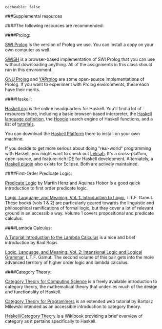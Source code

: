 ```
cacheable: false
```

###Supplemental resources

####The following resources are recommended:

####Prolog:

[SWI Prolog](http://www.swi-prolog.org/) is the version of Prolog we use. You can install a copy on your own computer as well.

[SWISH](http://swish.swi-prolog.org/) is a browser-based implementation of SWI Prolog that you can use without downloading anything. All of the assignments in this class should run in this environment.

[GNU Prolog](http://www.gprolog.org/) and [YAProlog](http://www.dcc.fc.up.pt/~vsc/Yap/) are some open-source implementations of Prolog. If you want to experiment with Prolog environments, these each have their merits.

####Haskell:

[Haskell.org](https://www.haskell.org/) is the online headquarters for Haskell. You'll find a lot of resources there, including a basic browser-based interpreter, the [Haskell language definition](https://www.haskell.org/definition/), the [Hoogle](https://www.haskell.org/hoogle/) search engine of Haskell functions,  and a list of [tutorials](https://wiki.haskell.org/Tutorials).

You can download the [Haskell Platform](https://www.haskell.org/platform/) there to install on your own machine.

If you decide to get more serious about doing "real-world" programming with Haskell, you might want to check out [Leksah](https://www.leksah.org). It's a cross-platfom, open-source, and feature-rich IDE for Haskell development. Alternately, a [Haskell plugin](https://eclipsefp.github.io) also exists for Eclipse. Both are actively maintained.

####First-Order Predicate Logic:

[Predicate Logic](http://www.comp.nus.edu.sg/~cs3234/notes/predicate.pdf) by Martin Henz and Aquinas Hobor is a good quick introduction to first order predicate logic.

[Logic, Language, and Meaning, Vol. 1: Introduction to Logic](http://www.press.uchicago.edu/ucp/books/book/chicago/L/bo3618810.html), L.T.F. Gamut. These books (vols 1 & 2) are particularly geared towards the linguistic and philosophical ramifications of formal logic, but they cover a lot of relevant ground in an accessible way. Volume 1 covers propositional and predicate calculus.

####Lambda Calculus:

[A Tutorial Introduction to the Lambda Calculus](http://www.inf.fu-berlin.de/lehre/WS03/alpi/lambda.pdf) is a nice and brief introduction by Raúl Rojas.

[Logic, Language, and Meaning, Vol. 2: Intensional Logic and Logical Grammar](http://www.press.uchicago.edu/ucp/books/book/chicago/L/bo3628700.html), L.T.F. Gamut. The second volume of this pair gets into the more advanced territory of higher order logic and lambda calculus.

####Category Theory:

[Category Theory for Computing Science](http://www.math.mcgill.ca/triples/Barr-Wells-ctcs.pdf) is a freely available introduction to category theory, the mathematical theory that underlies much of the design and functionality of Haskell.

[Category Theory for Programmers](http://bartoszmilewski.com/2014/10/28/category-theory-for-programmers-the-preface) is an extended web tutorial by Bartosz Milewski intended as an accessible introduction to category theory.

[Haskell/Category Theory](http://en.wikibooks.org/wiki/Haskell/Category_theory) is a Wikibook providing a brief overview of category as it pertains specifically to Haskell.
